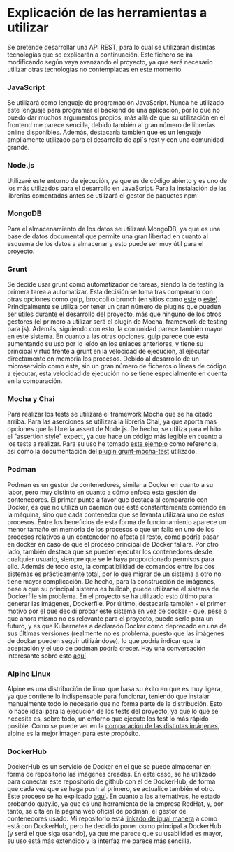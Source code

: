 # Explicación de las herramientas a utilizar
Se pretende desarrollar una API REST, para lo cual se utilizarán distintas tecnologías que se explicarán a continuación.
Este fichero se irá modificando según vaya avanzando el proyecto, ya que será necesario utilizar otras tecnologías no contempladas en este momento.

### JavaScript
Se utilizará como lenguaje de programación JavaScript. Nunca he utilizado este lenguaje para programar el backend de una aplicación, por lo que no puedo dar muchos argumentos propios, más allá de que su utilización en el frontend me parece sencilla, debido también al gran número de librerías online disponibles.
Además, destacaría también que es un lenguaje ampliamente utilizado para el desarrollo de api´s rest y con una comunidad grande.

### Node.js
Utilizaré este entorno de ejecución, ya que es de código abierto y es uno de los más utilizados para el desarrollo en JavaScript.
Para la instalación de las librerías comentadas antes se utilizará el gestor de paquetes npm

### MongoDB
Para el almacenamiento de los datos se utilizará MongoDB, ya que es una base de datos documental que permite una gran libertad en cuanto al esquema de los datos a almacenar y esto puede ser muy útil para el proyecto.

### Grunt
Se decide usar grunt como automatizador de tareas, siendo la de testing la primera tarea a automatizar. Esta decisión se toma tras compararlo con otras opciones como gulp, broccoli o brunch (en sitios como [este](https://www.ionos.es/digitalguide/paginas-web/desarrollo-web/gulp-vs-grunt-que-diferencia-a-estos-task-runners/) o [este](https://npmcompare.com/compare/broccoli,brunch,grunt,gulp)). Principalmente se utiliza por tener un gran número de plugins que pueden ser útiles durante el desarrollo del proyecto, más que ninguno de los otros gestores (el primero a utilizar será el plugin de Mocha, framework de testing para js). Además, siguiendo con esto, la comunidad parece también mayor en este sistema.
En cuanto a las otras opciones, gulp parece que está aumentando su uso por lo leído en los enlaces anteriores, y tiene su principal virtud frente a grunt en la velocidad de ejecución, al ejecutar directamente en memoria los procesos. Debido al desarrollo de un microservicio como este, sin un gran número de ficheros o líneas de código a ejecutar, esta velocidad de ejecución no se tiene especialmente en cuenta en la comparación.

### Mocha y Chai
Para realizar los tests se utilizará el framework Mocha que se ha citado arriba. Para las aserciones se utilizará la librería Chai, ya que aporta mas opciones que la libreria assert de Node.js. De hecho, se utiliza para el hito el "assertion style" expect, ya que hace un código más legible en cuanto a los tests a realizar.  Para su uso he tomado [este ejemplo](https://gist.github.com/trenchmortar/74b25d0911a33890cffab19b7b695e43) como referencia, así como la documentación del [plugin grunt-mocha-test](https://www.npmjs.com/package/grunt-mocha-test) utilizado.

### Podman
Podman es un gestor de contenedores, similar a Docker en cuanto a su labor, pero muy distinto en cuanto a cómo enfoca esta gestión de contenedores.
El primer punto a favor que destaca al compararlo con Docker, es que no utiliza un daemon que esté constantemente corriendo en la máquina, sino que cada contenedor que se levanta utilizará uno de estos procesos. Entre los beneficios de esta forma de funcionamiento aparece un menor tamaño en memoria de los procesos o que un fallo en uno de los procesos relativos a un contenedor no afecta al resto, como podría pasar en docker en caso de que el proceso principal de Docker fallara.
Por otro lado, también destaca que se pueden ejecutar los contenedores desde cualquier usuario, siempre que se le haya proporcionado permisos para ello.
Además de todo esto, la compatibilidad de comandos entre los dos sistemas es prácticamente total, por lo que migrar de un sistema a otro no tiene mayor complicación. De hecho, para la construcción de imágenes, pese a que su principal sistema es buildah, puede utilizarse el sistema de Dockerfile sin problema. En el proyecto se ha utilizado esto último para generar las imágenes, Dockerfile.
Por último, destacaría también - el primer motivo por el que decidí probar este sistema en vez de docker - que, pese a que ahora mismo no es relevante para el proyecto, puedo serlo para un futuro, y es que Kubernetes a declarado Docker como deprecado en una de sus últimas versiones (realmente no es problema, puesto que las imágenes de docker pueden seguir utilizándose), lo que podría indicar que la aceptación y el uso de podman podría crecer. Hay una conversación interesante sobre esto [aquí](https://www.youtube.com/watch?v=h6ZbAivhu18)

### Alpine Linux
Alpine es una distribución de linux que basa su éxito en que es muy ligera, ya que contiene lo indispensable para funcionar, teniendo que instalar manualmente todo lo necesario que no forma parte de la distribución.
Esto lo hace ideal para la ejecución de los tests del proyecto, ya que lo que se necesita es, sobre todo, un entorno que ejecute los test lo más rápido posible. Como se puede ver en la [comparación de las distintas imágenes](https://github.com/AlbertoLejarraga/percepcion-relativa-deportistas/tree/master/docs/eleccionImagenDockerTest/README.md), alpine es la mejor imagen para este propósito.

### DockerHub
DockerHub es un servicio de Docker en el que se puede almacenar en forma de repositorio las imágenes creadas. En este caso, se ha utilizado para conectar este repositorio de github con el de DockerHub, de forma que cada vez que se haga push al primero, se actualice también el otro. Este proceso se ha explicado [aquí](https://github.com/AlbertoLejarraga/percepcion-relativa-deportistas/tree/master/docs/despliegueDockerHub/README.md).
En cuanto a las alternativas, he estado probando quay.io, ya que es una herramienta de la empresa RedHat, y, por tanto, se cita en la página web oficial de podman, el gestor de contenedores usado. Mi repositorio está [linkado de igual manera](https://quay.io/repository/albertolejarraga/percepcion-relativa-deportistas) a como está con DockerHub, pero he decidido poner como principal a DockerHub (y será el que siga usando), ya que me parece que su usabilidad es mayor, su uso está más extendido y la interfaz me parece más sencilla.

